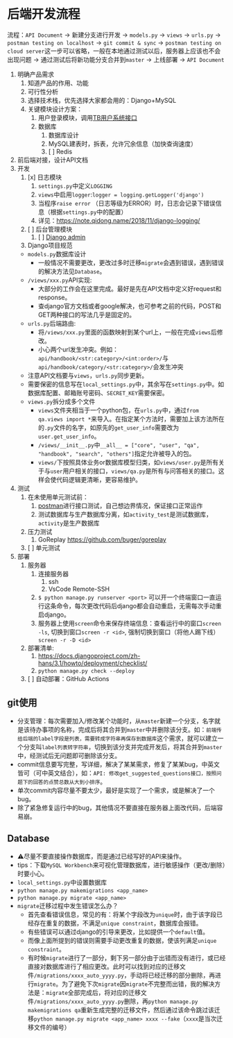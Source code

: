 # 后端开发流程
流程：`API Document` -> 新建分支进行开发 -> `models.py` -> `views` -> `urls.py` -> `postman testing on localhost` -> `git commit & sync` -> `postman testing on cloud server`这一步可以省略，一般在本地通过测试以后，服务器上应该也不会出现问题 -> 通过测试后将新功能分支合并到`master` -> 上线部署 -> `API Document`

1. 明确产品需求
   1. 知道产品的作用、功能
   2. 可行性分析
   3. 选择技术栈，优先选择大家都会用的：Django+MySQL
   4. 关键模块设计方案：
      1. 用户登录模块，调用[TB用户系统接口](https://github.com/TeaBreak-Tech/UserSystem/blob/master/api.md)
      2. 数据库
         1. 数据库设计
         2. MySQL建表时，拆表，允许冗余信息（加快查询速度）
         3. [ ] Redis
2. 前后端对接，设计API文档
3. 开发
   1. [x] 日志模块
      1. `settings.py`中定义`LOGGING`
      2. `views`中启用`logger`:`logger = logging.getLogger('django')`
      3. 当程序`raise error` （日志等级为ERROR）时，日志会记录下错误信息（根据`settings.py`中的配置）
      4. 详见：https://note.qidong.name/2018/11/django-logging/
   2. [ ] 后台管理模块
      1. [ ] [Django admin](https://docs.djangoproject.com/zh-hans/3.1/ref/contrib/admin/)
   3. Django项目规范
   - `models.py`数据库设计
     - 一般情况不需要更改，更改过多时迁移`migrate`会遇到错误，遇到错误的解决方法见`Database`。
   - `/views/xxx.py`API实现:
     - 大部分的工作会在这里完成。最好是先在API文档中定义好request和response。
     - 查django官方文档或者google解决，也可参考之前的代码，POST和GET两种接口的写法几乎是固定的。
   - `urls.py`后端路由:
     - 将`/views/xxx.py`里面的函数映射到某个url上，一般在完成`views`后修改。
     - 小心两个url发生冲突。例如：`api/handbook/<str:category>/<int:order>/`与`api/handbook/category/<str:category>/`会发生冲突
   - 注意API文档要与`views`，`urls.py`同步更新。
   - 需要保密的信息写在`local_settings.py`中，其余写在`settings.py`中。如数据库配置、邮箱账号密码、`SECRET_KEY`需要保密。
   - `views.py`拆分成多个文件
       - `views`文件夹相当于一个python包，在`urls.py`中，通过`from qa.views import *`来导入。在指定某个方法时，需要加上该方法所在的`.py`文件的名字，如原先的`get_user_info`需要改为`user.get_user_info`。
       - `/views/__init__.py`中`__all__ = ["core", "user", "qa", "handbook", "search", "others"]`指定允许被导入的包。
       - `views/`下按照具体业务or数据库模型归类，如`views/user.py`是所有关于与`user`用户相关的接口，`views/qa.py`是所有与问答相关的接口。这样会使代码逻辑更清晰，更容易维护。
4. 测试
   1. 在未使用单元测试前：
      1. [postman](https://www.postman.com/)进行接口测试，自己想边界情况，保证接口正常运作
      2. 测试数据库与生产数据库分离，如`activity_test`是测试数据库，`activity`是生产数据库
   2. 压力测试
      1. GoReplay https://github.com/buger/goreplay
   3. [ ] 单元测试
5. 部署
   1. 服务器
      1. 连接服务器
         1. ssh
         2. VsCode Remote-SSH
      2. `$ python manage.py runserver <port>` 可以开一个终端窗口一直运行这条命令，每次更改代码后django都会自动重启，无需每次手动重启django。
      3. 服务器上使用`screen`命令来保存终端信息：查看运行中的窗口`screen -ls`, 切换到窗口`screen -r <id>`, 强制切换到窗口（将他人踢下线）`screen -r -D <id>`
   2. 部署清单: 
      1. https://docs.djangoproject.com/zh-hans/3.1/howto/deployment/checklist/ 
      2. `python manage.py check --deploy`
   3. [ ] 自动部署：GitHub Actions



## git使用
- 分支管理：每次需要加入/修改某个功能时，从`master`新建一个分支，名字就是该待办事项的名称，完成后将其合并到`master`中并删除该分支。如：`前端传给后端的label字段是列表，需要转成字符串再保存到数据库`这个需求，就可以建立一个分支叫`label列表转字符串`，切换到该分支并完成开发后，将其合并到`master`中，经测试后无问题即可删除该分支。
- commit信息要写完整，写详细，解决了某某需求，修复了某某bug，中英文皆可（可中英文结合），如：`API: 修改get_suggested_questions接口，按照问题下的回答的点赞总数从大到小排序`。
- 单次commit内容尽量不要太少，最好是实现了一个需求，或是解决了一个bug。
- 除了紧急修复运行中的bug，其他情况不要直接在服务器上面改代码，后端容易崩。

## Database
- ⚠尽量不要直接操作数据库，而是通过已经写好的API来操作。
- tips：下载`MySQL Workbench`来可视化管理数据库，进行敏感操作（更改/删除）时要小心。
- `local_settings.py`中设置数据库
- `python manage.py makemigrations <app_name>`
- `python manage.py migrate <app_name>`
- `migrate`迁移过程中发生错误怎么办？
  - 首先查看错误信息，常见的有：将某个字段改为`unique`时，由于该字段已经存在重复的数据，不满足`unique constraint`，数据库会报错。
  - 有些错误可以通过django的引导来更改，比如提供一个`default`值。
  - 而像上面所提到的错误则需要手动更改重复的数据，使该列满足`unique constraint`。
  - 有时候`migrate`进行了一部分，剩下另一部分由于出错而没有进行，或已经直接对数据库进行了相应更改。此时可以找到对应的迁移文件`/migrations/xxxx_auto_yyyy.py`，手动将已经迁移的部分删除，再进行`migrate`。为了避免下次`migrate`因`migrate`不完整而出错，我的解决方法是：`migrate`全部完成后，将对应的迁移文件`/migrations/xxxx_auto_yyyy.py`删除，再`python manage.py makemigrations qa`重新生成完整的迁移文件，然后通过该命令跳过该迁移`python manage.py migrate <app_name> xxxx --fake`（`xxxx`是当次迁移文件的编号）